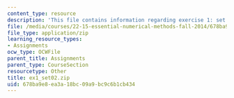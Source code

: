 ```yaml
---
content_type: resource
description: 'This file contains information regarding exercise 1: set 2 numbers (ZIP).'
file: /media/courses/22-15-essential-numerical-methods-fall-2014/678ba9e8ea3a18bc09a9bc9c6b1cb434_ex1_set02.zip
file_type: application/zip
learning_resource_types:
- Assignments
ocw_type: OCWFile
parent_title: Assignments
parent_type: CourseSection
resourcetype: Other
title: ex1_set02.zip
uid: 678ba9e8-ea3a-18bc-09a9-bc9c6b1cb434
---
```


